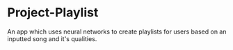 # Project-Playlist
An app which uses neural networks to create playlists for users based on an inputted song and it's qualities.
